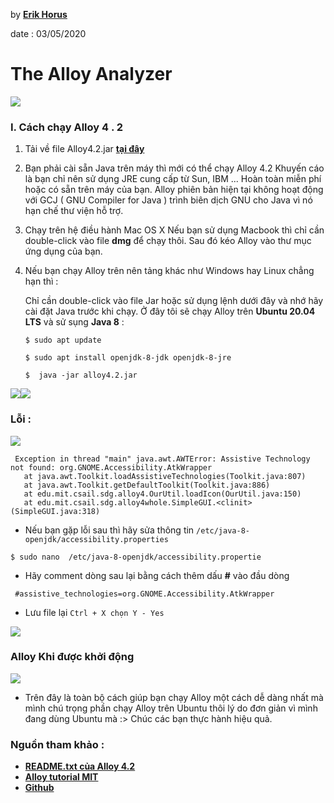 
by **[Erik Horus](https://github.com/ErikHorus1249)**

date : 03/05/2020

# The Alloy Analyzer

![](https://upload.wikimedia.org/wikipedia/commons/thumb/d/d3/AddressBook1_ShowFor4But1.jpg/500px-AddressBook1_ShowFor4But1.jpg)

### I. Cách chạy Alloy 4 . 2
1. Tải về file Alloy4.2.jar [**tại đây**](./alloy4_2) 

2. Bạn phải cài sẵn Java trên máy thì mới có thể chạy Alloy 4.2
Khuyến cáo là bạn chỉ nên sử dụng JRE cung cấp từ Sun, IBM ... Hoàn toàn miễn phí hoặc có sẵn trên máy của bạn. Alloy phiên bản hiện tại không hoạt động với GCJ ( GNU Compiler for Java ) trình  biên dịch GNU cho Java vì nó hạn chế thư viện hỗ trợ.
         
 3.  Chạy trên hệ điều hành Mac OS X
Nếu bạn sử dụng Macbook thì chỉ cần double-click vào file **dmg** để chạy thôi. Sau đó kéo Alloy vào thư mục ứng dụng của bạn.

 4.  Nếu bạn chạy Alloy trên nên tảng khác như Windows hay Linux  chẳng hạn thì : 

        Chỉ cần double-click vào file Jar hoặc sử dụng lệnh dưới đây và nhớ hãy cài đặt Java trước khi chạy. Ở đây tôi sẽ chạy Alloy trên **Ubuntu 20.04 LTS** và sử sụng **Java 8** : 
        > 
        `$ sudo apt update` 
        >
        `$ sudo apt install openjdk-8-jdk openjdk-8-jre`
        >
        `$  java -jar alloy4.2.jar`


         
![](https://i.imgur.com/MKU3tgt.png)![](https://i.imgur.com/hoVGR9E.png)
### Lỗi : 
![](https://i.imgur.com/szgbuF5.png)
 ```
  Exception in thread "main" java.awt.AWTError: Assistive Technology not found: org.GNOME.Accessibility.AtkWrapper
	at java.awt.Toolkit.loadAssistiveTechnologies(Toolkit.java:807)
	at java.awt.Toolkit.getDefaultToolkit(Toolkit.java:886)
	at edu.mit.csail.sdg.alloy4.OurUtil.loadIcon(OurUtil.java:150)
	at edu.mit.csail.sdg.alloy4whole.SimpleGUI.<clinit>(SimpleGUI.java:318)
```
- Nếu bạn gặp lỗi sau thì  hãy sửa thông tin `/etc/java-8-openjdk/accessibility.properties` 

>
    $ sudo nano  /etc/java-8-openjdk/accessibility.propertie
    
- Hãy comment dòng sau lại bằng cách thêm dấu **#** vào đầu dòng

``` #assistive_technologies=org.GNOME.Accessibility.AtkWrapper``` 

- Lưu file lại `Ctrl + X chọn Y - Yes` 

![](https://i.imgur.com/KwPfGxl.png)

### Alloy Khi được khởi động 

![](https://i.imgur.com/FkpebLv.png)
- Trên đây là toàn bộ cách giúp bạn chạy Alloy một cách dễ dàng nhất mà mình chú trọng phần chạy Alloy trên Ubuntu thôi lý do đơn giản vì mình đang dùng Ubuntu mà :> Chúc các bạn thực hành hiệu quả.

### Nguồn tham khảo  :
- **[README.txt của Alloy 4.2](h)**
- **[Alloy tutorial MIT](https://alloytools.org/tutorials/online/)** 
- **[Github](https://github.com/microsoft/vscode-arduino/issues/644)**  
	




